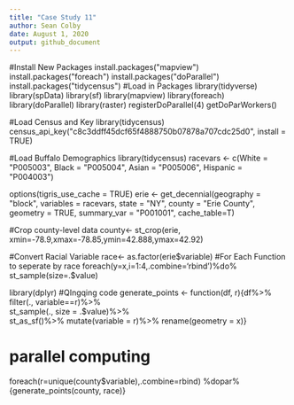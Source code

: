 ```yaml
---
title: "Case Study 11"
author: Sean Colby
date: August 1, 2020
output: github_document
---
```

 

#Install New Packages
install.packages("mapview")
install.packages("foreach")
install.packages("doParallel")
install.packages("tidycensus")
#Load in Packages
library(tidyverse)
library(spData)
library(sf)
library(mapview)
library(foreach)
library(doParallel)
library(raster)
registerDoParallel(4)
getDoParWorkers()

#Load Census and Key
library(tidycensus)
census_api_key("c8c3ddff45dcf65f4888750b07878a707cdc25d0", install = TRUE)

#Load Buffalo Demographics
library(tidycensus)
racevars <- c(White = "P005003", 
              Black = "P005004", 
              Asian = "P005006", 
              Hispanic = "P004003")
              
options(tigris_use_cache = TRUE)
erie <- get_decennial(geography = "block", variables = racevars, 
                  state = "NY", county = "Erie County", geometry = TRUE,
                  summary_var = "P001001", cache_table=T) 

#Crop county-level data
county<- st_crop(erie, xmin=-78.9,xmax=-78.85,ymin=42.888,ymax=42.92)

#Convert Racial Variable
race<- as.factor(erie$variable)
#For Each Function to seperate by race
foreach(y=x,i=1:4,.combine=‘rbind’)%do%
st_sample(size=.$value)

library(dplyr)
#QIngqing code
generate_points <- function(df, r){df%>%
    filter(., variable==r)%>%  
    st_sample(., size = .$value)%>%  
    st_as_sf()%>% 
    mutate(variable = r)%>% 
    rename(geometry = x)}

# parallel computing
foreach(r=unique(county$variable),.combine=rbind) %dopar% {generate_points(county, race)}

